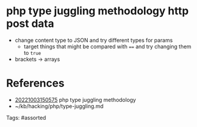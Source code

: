 # php type juggling methodology http post data
- change content type to JSON and try different types for params
  - target things that might be compared with `==` and try changing them to `true`
- brackets -> arrays

# References
- [20221003150575](/zet/20221003150575/README.md) php type juggling methodology
- ~/kb/hacking/php/type-juggling.md

Tags:
    #assorted
